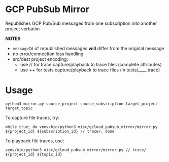 # GCP PubSub Mirror

Republishes GCP Pub/Sub messages from one subscription into another project verbatim

**NOTES**
- `messageId` of republished messages **will** differ from the original message
- no error/connection loss handling
- src/dest project encoding:
  - use // for trace capture/playback to trace files (complete attributes)
  - use ++ for tests capture/playback to trace files (in tests/____.trace)

# Usage
`python3 mirror.py source_project source_subscription target_project target_topic`

To capture file traces, try:
```
while true; do venv/bin/python3 misc/gcloud_pubsub_mirror/mirror.py ${project_id} ${subscription_id} // trace/; done
```

To playback file traces, use:
```
venv/bin/python3 misc/gcloud_pubsub_mirror/mirror.py // trace/ ${project_id} ${topic_id}
```
